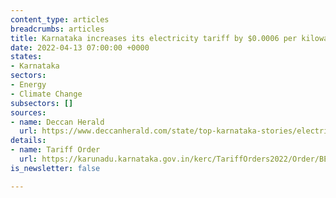 ```yaml
---
content_type: articles
breadcrumbs: articles
title: Karnataka increases its electricity tariff by $0.0006 per kilowatt-hour (kWh)
date: 2022-04-13 07:00:00 +0000
states:
- Karnataka
sectors:
- Energy
- Climate Change
subsectors: []
sources:
- name: Deccan Herald
  url: https://www.deccanherald.com/state/top-karnataka-stories/electricity-charges-in-karnataka-to-go-up-1097610.html
details:
- name: Tariff Order
  url: https://karunadu.karnataka.gov.in/kerc/TariffOrders2022/Order/BESCOM.pdf
is_newsletter: false

---
```

